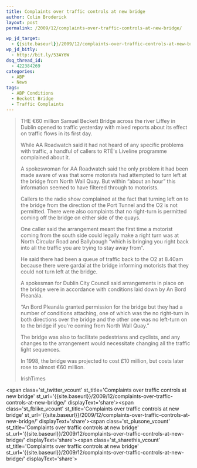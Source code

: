 ```yaml
---
title: Complaints over traffic controls at new bridge
author: Colin Broderick
layout: post
permalink: /2009/12/complaints-over-traffic-controls-at-new-bridge/

wp_jd_target:
  - {{site.baseurl}}/2009/12/complaints-over-traffic-controls-at-new-bridge/
wp_jd_bitly:
  - http://bit.ly/53AY6W
dsq_thread_id:
  - 422384269
categories:
  - ABP
  - News
tags:
  - ABP Conditions
  - Beckett Bridge
  - Traffic Complaints
---
```

> THE €60 million Samuel Beckett Bridge across the river Liffey in Dublin opened to traffic yesterday with mixed reports about its effect on traffic flows in its first day.
> 
> While AA Roadwatch said it had not heard of any specific problems with traffic, a handful of callers to RTÉ's Liveline programme complained about it.
> 
> A spokeswoman for AA Roadwatch said the only problem it had been made aware of was that some motorists had attempted to turn left at the bridge from North Wall Quay. But within “about an hour” this information seemed to have filtered through to motorists.
> 
> Callers to the radio show complained at the fact that turning left on to the bridge from the direction of the Port Tunnel and the O2 is not permitted. There were also complaints that no right-turn is permitted coming off the bridge on either side of the quays.
> 
> One caller said the arrangement meant the first time a motorist coming from the south side could legally make a right turn was at North Circular Road and Ballybough “which is bringing you right back into all the traffic you are trying to stay away from”.  
> <!--more-->
> 
>   
> He said there had been a queue of traffic back to the O2 at 8.40am because there were gardaí at the bridge informing motorists that they could not turn left at the bridge.
> 
> A spokesman for Dublin City Council said arrangements in place on the bridge were in accordance with conditions laid down by An Bord Pleanála.
> 
> “An Bord Pleanála granted permission for the bridge but they had a number of conditions attaching, one of which was the no right-turn in both directions over the bridge and the other one was no left-turn on to the bridge if you're coming from North Wall Quay.”
> 
> The bridge was also to facilitate pedestrians and cyclists, and any changes to the arrangement would necessitate changing all the traffic light sequences.
> 
> In 1998, the bridge was projected to cost £10 million, but costs later rose to almost €60 million.
> 
> IrishTimes

<span class='st\_twitter\_vcount' st\_title='Complaints over traffic controls at new bridge' st\_url='{{site.baseurl}}/2009/12/complaints-over-traffic-controls-at-new-bridge/' displayText='share'></span><span class='st\_fblike\_vcount' st\_title='Complaints over traffic controls at new bridge' st\_url='{{site.baseurl}}/2009/12/complaints-over-traffic-controls-at-new-bridge/' displayText='share'></span><span class='st\_plusone\_vcount' st\_title='Complaints over traffic controls at new bridge' st\_url='{{site.baseurl}}/2009/12/complaints-over-traffic-controls-at-new-bridge/' displayText='share'></span><span class='st\_sharethis\_vcount' st\_title='Complaints over traffic controls at new bridge' st\_url='{{site.baseurl}}/2009/12/complaints-over-traffic-controls-at-new-bridge/' displayText='share'></span>